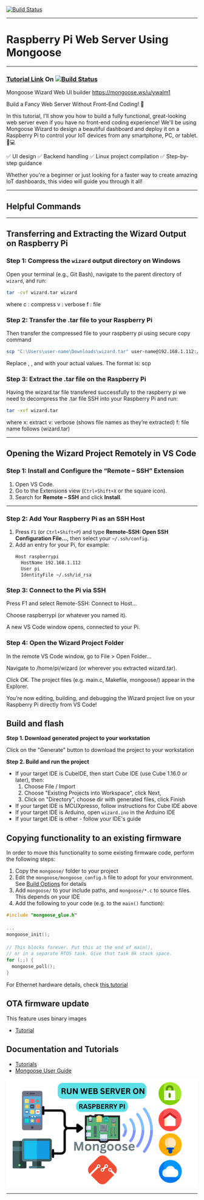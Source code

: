 [![Build Status](https://img.shields.io/badge/USEFUL%20ELECTRONICS-YOUTUBE-red)](https://www.youtube.com/user/wardzx1)

***
# Raspberry Pi Web Server Using Mongoose
***

### [Tutorial Link](https://youtu.be/hCiWYNtiOQQ) On [![Build Status](https://img.shields.io/badge/YouTube-FF0000?style=for-the-badge&logo=youtube&logoColor=white)](https://www.youtube.com/wardzx1)

Mongoose Wizard Web UI builder https://mongoose.ws/u/ywalm1 

Build a Fancy Web Server Without Front-End Coding! 🚀

In this tutorial, I’ll show you how to build a fully functional, great-looking web server even if you have no front-end coding experience!
We'll be using Mongoose Wizard to design a beautiful dashboard and deploy it on a Raspberry Pi to control your IoT devices from any smartphone, PC, or tablet. 📱💻

✅ UI design
✅ Backend handling
✅ Linux project compilation
✅ Step-by-step guidance

Whether you're a beginner or just looking for a faster way to create amazing IoT dashboards, this video will guide you through it all!
***
## Helpful Commands
***
## Transferring and Extracting the Wizard Output on Raspberry Pi

### Step 1: Compress the `wizard` output directory on Windows

Open your terminal (e.g., Git Bash), navigate to the parent directory of `wizard`, and run:

```bash
tar -cvf wizard.tar wizard
```


where 
c : compress
v : verbose
f : file 

### Step 2: Transfer the .tar file to your Raspberry Pi

Then transfer the compressed file to your raspberry pi using secure copy command
```bash
scp "C:\Users\user-name\Downloads\wizard.tar" user-name@192.168.1.112:/home/user-name/wizard.tar 
```
Replace <your-username>, <pi-username>, and <pi-ip> with your actual values.
The format is: scp <source> <destination>

### Step 3: Extract the .tar file on the Raspberry Pi

Having the wizard.tar file transfered successfully to the raspberry pi we need to decompress the .tar file SSH into your Raspberry Pi and run:
```bash
tar -xvf wizard.tar
```
where 
x: extract
v: verbose (shows file names as they’re extracted)
f: file name follows (wizard.tar)

***
## Opening the Wizard Project Remotely in VS Code

### Step 1: Install and Configure the “Remote – SSH” Extension  
1. Open VS Code.  
2. Go to the Extensions view (`Ctrl+Shift+X` or the square icon).  
3. Search for **Remote – SSH** and click **Install**.  

---

### Step 2: Add Your Raspberry Pi as an SSH Host  
1. Press `F1` (or `Ctrl+Shift+P`) and type **Remote-SSH: Open SSH Configuration File…**, then select your `~/.ssh/config`.  
2. Add an entry for your Pi, for example:
   ```ssh
   Host raspberrypi
     HostName 192.168.1.112
     User pi
     IdentityFile ~/.ssh/id_rsa
	 ```
### Step 3: Connect to the Pi via SSH

Press F1 and select Remote-SSH: Connect to Host…

Choose raspberrypi (or whatever you named it).

A new VS Code window opens, connected to your Pi.

### Step 4: Open the Wizard Project Folder

In the remote VS Code window, go to File > Open Folder…

Navigate to /home/pi/wizard (or wherever you extracted wizard.tar).

Click OK. The project files (e.g. main.c, Makefile, mongoose/) appear in the Explorer.

You’re now editing, building, and debugging the Wizard project live on your Raspberry Pi directly from VS Code!

## Build and flash

**Step 1. Download generated project to your workstation**

Click on the "Generate" button to download the project to your workstation

**Step 2. Build and run the project**
- If your target IDE is CubeIDE, then start Cube IDE (use Cube 1.16.0 or later), then:
  1. Choose File / Import
  2. Choose "Existing Projects into Workspace", click Next,
  3. Click on "Directory", choose dir with generated files, click Finish
- If your target IDE is MCUXpresso, follow instructions for Cube IDE above
- If your target IDE is Arduino, open `wizard.ino` in the Arduino IDE
- If your target IDE is other - follow your IDE's guide

## Copying functionality to an existing firmware

In order to move this functionality to some existing firmware code, perform
the following steps:
1. Copy the `mongoose/` folder to your project
2. Edit the `mongoose/mongoose_config.h` file to adopt for your environment.
   See [Build Options](https://mongoose.ws/documentation/#build-options)
   for details
3. Add `mongoose/` to your include paths, and `mongoose/*.c` to source files.
   This depends on your IDE
4. Add the following to your code (e.g. to the `main()` function):

```c
#include "mongoose_glue.h"

...
mongoose_init();

// This blocks forever. Put this at the end of main(),
// or in a separate RTOS task. Give that task 8k stack space.
for (;;) {
  mongoose_poll();
}
```

For Ethernet hardware details, check [this tutorial](https://mongoose.ws/documentation/tutorials/hardware/)

## OTA firmware update

This feature uses binary images
- [Tutorial](https://mongoose.ws/documentation/tutorials/firmware-update/)

## Documentation and Tutorials

- [Tutorials](https://mongoose.ws/documentation/#tutorials)
- [Mongoose User Guide](https://mongoose.ws/documentation/)

![Circuit Diagram](https://github.com/UsefulElectronics/mongoose-web-ui-examples/blob/main/diagram/iot-device-control.png)
***
